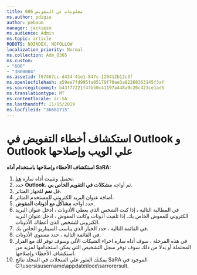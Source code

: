 ```yaml
---
title: 606 معلومات عن التفويض
ms.author: pdigia
author: pebaum
manager: jackiesm
ms.audience: Admin
ms.topic: article
ROBOTS: NOINDEX, NOFOLLOW
localization_priority: Normal
ms.collection: Adm_O365
ms.custom:
- "606"
- "3800004"
ms.assetid: f67467cc-d434-41e1-847c-120412b12c3f
ms.openlocfilehash: a59ea7fd995fa05179f70ae3a82268363145f3af
ms.sourcegitcommit: b43f77221f47b50c41197a448a9c26c423ce1ad5
ms.translationtype: MT
ms.contentlocale: ar-SA
ms.lasthandoff: 11/15/2019
ms.locfileid: "36661715"
---
```

# <a name="troubleshooting-delegation-in-outlook-and-outlook-on-the-web"></a>استكشاف أخطاء التفويض في Outlook و Outlook علي الويب وإصلاحها

**استكشاف الأخطاء وإصلاحها باستخدام أداه SaRA:**

1. تحميل وتثبيت أداه ساره [هنا](https://aka.ms/SaRA-SkypeForBusinessSignIn).
1. حدد **Outlook**، ثم أواجه **مشكلات في التقويم الخاص بي**.
1. قل **نعم** للجهاز المتاثر.
1. أضافه عنوان البريد الكتروني للمستخدم المتاثر.
1. حدد أواجه **مشاكل مع أذونات المفوض**.
1. في المطالبة التالية ، إذا كنت الشخص الذي يعطي الأذونات ، ادخل عنوان البريد الكتروني للمفوض الخاص بك. إذا تلقيت أذونات وكانت المفوض ، ادخل عنوان البريد الكتروني للشخص الذي أعطاك الأذونات.
1. في القائمة التالية ، حدد الخيار الذي يناسب السيناريو الخاص بك.
1. في القائمة التالية ، حدد مستوي الأذونات.
1. في هذه المرحلة ، سوف أداه ساره اجراء الشيكات الألى وسوف توفر لك مع القرار المحتملة أو بدلا من ذلك سوف توفر سجل التشخيص التي يمكن استخدامها لمزيد من استكشاف الأخطاء وإصلاحها.
1. يمكنك العثور علي السجلات في المجلد نتائج SaRA الموجود في C:\users\susername\appdate\loce\sarrorersult.
